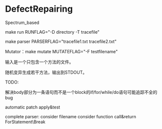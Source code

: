 # DefectRepairing
Spectrum_based

make run RUNFLAG="-D directory -T tracefile"

make parser PARSERFLAG="tracefile1.txt tracefile2.txt"

Mutator：make mutate MUTATEFLAG="-F testfilename"

输入是一个只包含一个方法的文件。

随机变异生成若干方法，输出到STDOUT。


TODO:

解决body部分为一条语句而不是一个block的if/for/while/do语句可能追踪不全的bug


automatic patch apply&test

complete parser:
	consider filename
	consider function call&return
	ForStatement\Break
